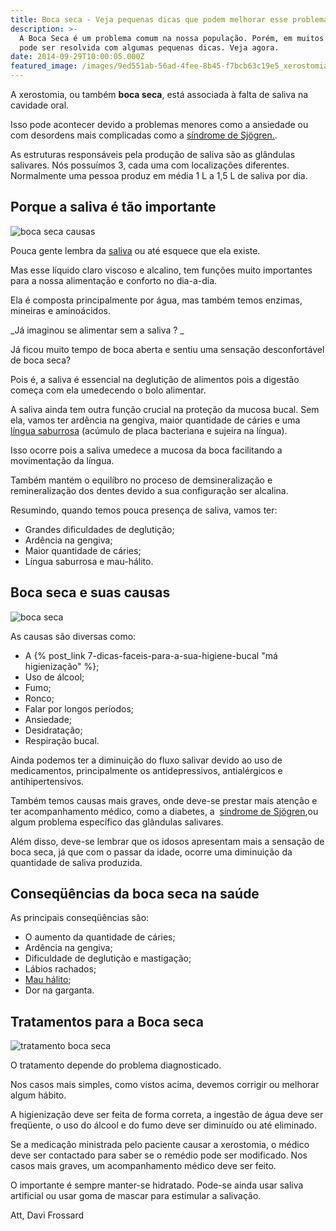 ```yaml
---
title: Boca seca - Veja pequenas dicas que podem melhorar esse problema.
description: >-
  A Boca Seca é um problema comum na nossa população. Porém, em muitos casos
  pode ser resolvida com algumas pequenas dicas. Veja agora.
date: 2014-09-29T10:00:05.000Z
featured_image: /images/9ed551ab-56ad-4fee-8b45-f7bcb63c19e5_xerostomias.jpg
---
```


A xerostomia, ou também **boca seca**, está associada à falta de saliva na cavidade oral. 

Isso pode acontecer devido a problemas menores como a ansiedade ou com desordens mais complicadas como a [síndrome de Sjögren.](http://pt.wikipedia.org/wiki/S%25C3%25ADndrome_de_Sj%25C3%25B6gren). 

As estruturas responsáveis pela produção de saliva são as glândulas salivares. Nós possuímos 3, cada uma com localizações diferentes. Normalmente uma pessoa produz em média 1 L a 1,5 L de saliva por dia.

Porque a saliva é tão importante
--------------------------------

![boca seca causas](/images/52e2b0ca-53b1-473c-9f7a-566d020191eb_xerostomia.png) 

Pouca gente lembra da [saliva](https://pt.wikipedia.org/wiki/Saliva) ou até esquece que ela existe. 

Mas esse líquido claro viscoso e alcalino, tem funções muito importantes para a nossa alimentação e conforto no dia-a-dia. 

Ela é composta principalmente por água, mas também temos enzimas, mineiras e aminoácidos. 

_Já imaginou se alimentar sem a saliva ? _ 

Já ficou muito tempo de boca aberta e sentiu uma sensação desconfortável de boca seca? 

Pois é, a saliva é essencial na deglutição de alimentos pois a digestão começa com ela umedecendo o bolo alimentar. 

A saliva ainda tem outra função crucial na proteção da mucosa bucal. Sem ela, vamos ter ardência na gengiva, maior quantidade de cáries e uma [língua saburrosa](http://www.saburralingual.com.br) (acúmulo de placa bacteriana e sujeira na língua). 

Isso ocorre pois a saliva umedece a mucosa da boca facilitando a movimentação da língua. 

Também mantém o equilíbro no proceso de demsineralização e remineralização dos dentes devido a sua configuração ser alcalina. 

Resumindo, quando temos pouca presença de saliva, vamos ter: 

* Grandes dificuldades de deglutição;
* Ardência na gengiva; 
* Maior quantidade de cáries; 
* Língua saburrosa e mau-hálito.

Boca seca e suas causas 
------------------------

![boca seca](/images/4f2fafcc-c3c1-4310-80fa-ab137d75b22c_falta-de-saliva.jpg) 

As causas são diversas como: 
* A {% post_link 7-dicas-faceis-para-a-sua-higiene-bucal "má higienização" %}; 
* Uso de álcool; 
* Fumo;
* Ronco;
* Falar por longos períodos;
* Ansiedade;
* Desidratação;
* Respiração bucal. 

Ainda podemos ter a diminuição do fluxo salivar devido ao uso de medicamentos, principalmente os antidepressivos, antialérgicos e antihipertensivos. 

Também temos causas mais graves, onde deve-se prestar mais atenção e ter acompanhamento médico, como a diabetes, a  [síndrome de Sjögren](http://pt.wikipedia.org/wiki/S%25C3%25ADndrome_de_Sj%25C3%25B6gren),ou algum problema específico das glândulas salivares. 

Além disso, deve-se lembrar que os idosos apresentam mais a sensação de boca seca, já que com o passar da idade, ocorre uma diminuição da quantidade de saliva produzida.

Conseqüências da boca seca na saúde
-----------------------------------

As principais conseqüências são: 
* O aumento da quantidade de cáries; 
* Ardência na gengiva;
* Dificuldade de deglutição e mastigação; 
* Lábios rachados;
* [Mau hálito](/tratamentos/periodontia/);
* Dor na garganta.

Tratamentos para a Boca seca
----------------------------

![tratamento boca seca](/images/dded3508-ce80-48fe-b3b0-0df072637020_Estimulo-salivar.jpg) 

O tratamento depende do problema diagnosticado. 

Nos casos mais simples, como vistos acima, devemos corrigir ou melhorar algum hábito. 

A higienização deve ser feita de forma correta, a ingestão de água deve ser freqüente, o uso do álcool e do fumo deve ser diminuído ou até eliminado. 

Se a medicação ministrada pelo paciente causar a xerostomia, o médico deve ser contactado para saber se o remédio pode ser modificado. Nos casos mais graves, um acompanhamento médico deve ser feito. 

O importante é sempre manter-se hidratado. Pode-se ainda usar saliva artificial ou usar goma de mascar para estimular a salivação.   

Att, 
Davi Frossard
